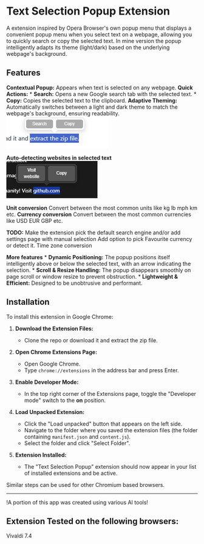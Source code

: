 # Text Selection Popup Extension
A extension inspired by Opera Browser's own popup menu that displays a convenient popup menu when you select text on a webpage, allowing you to quickly search or copy the selected text. In mine version the popup intelligently adapts its theme (light/dark) based on the underlying webpage's background.

## Features
**Contextual Popup:** Appears when text is selected on any webpage.
**Quick Actions:**
    * **Search:** Opens a new Google search tab with the selected text.
    * **Copy:** Copies the selected text to the clipboard.
**Adaptive Theming:** Automatically switches between a light and dark theme to match the webpage's background, ensuring readability.
![image](img/light.png)

**Auto-detecting websites in selected text**
![image](img/dark.png)


**Unit conversion** Convert between the most common units like kg lb mph km etc.
**Currency conversion** Convert between the most common currencies like USD EUR GBP etc.

**TODO:**
Make the extension pick the default search engine and/or add settings page with manual selection
Add option to pick Favourite currency or detect it.
Time zone conversion



**More features**
    * **Dynamic Positioning:** The popup positions itself intelligently above or below the selected text, with an arrow indicating the selection.
    * **Scroll & Resize Handling:** The popup disappears smoothly on page scroll or window resize to prevent obstruction.
    * **Lightweight & Efficient:** Designed to be unobtrusive and performant.

## Installation

To install this extension in Google Chrome:

1.  **Download the Extension Files:**
    * Clone the repo or download it and extract the zip file.

2.  **Open Chrome Extensions Page:**
    * Open Google Chrome.
    * Type `chrome://extensions` in the address bar and press Enter.

3.  **Enable Developer Mode:**
    * In the top right corner of the Extensions page, toggle the "Developer mode" switch to the **on** position.

4.  **Load Unpacked Extension:**
    * Click the "Load unpacked" button that appears on the left side.
    * Navigate to the folder where you saved the extension files (the folder containing `manifest.json` and `content.js`).
    * Select the folder and click "Select Folder".

5.  **Extension Installed:**
    * The "Text Selection Popup" extension should now appear in your list of installed extensions and be active.

Similar steps can be used for other Chromium based browsers.

---

!A portion of this app was created using various AI tools!

## Extension Tested on the following browsers:
Vivaldi 7.4